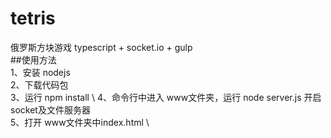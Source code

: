 # tetris
俄罗斯方块游戏 typescript + socket.io + gulp \
##使用方法 \
1、安装 nodejs \
2、下载代码包 \
3、运行 npm install \ 
4、命令行中进入 www文件夹，运行 node server.js 开启socket及文件服务器 \
5、打开 www文件夹中index.html \
